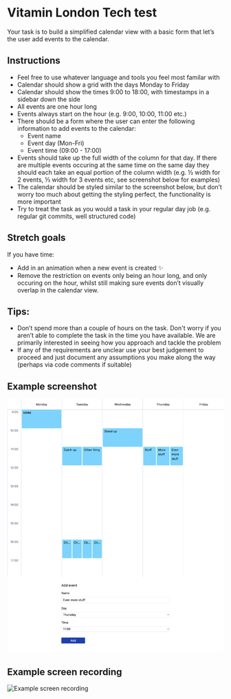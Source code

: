 # Vitamin London Tech test

Your task is to build a simplified calendar view with a basic form that let’s the user add events to the calendar.

## Instructions

- Feel free to use whatever language and tools you feel most familar with
- Calendar should show a grid with the days Monday to Friday
- Calendar should show the times 9:00 to 18:00, with timestamps in a sidebar down the side
- All events are one hour long
- Events always start on the hour (e.g. 9:00, 10:00, 11:00 etc.)
- There should be a form where the user can enter the following information to add events to the calendar:
  - Event name
  - Event day (Mon-Fri)
  - Event time (09:00 - 17:00)
- Events should take up the full width of the column for that day. If there are multiple events occuring at the same time on the same day they should each take an equal portion of the column width (e.g. ½ width for 2 events, ⅓ width for 3 events etc, see screenshot below for examples)
- The calendar should be styled similar to the screenshot below, but don’t worry too much about getting the styling perfect, the functionality is more important
- Try to treat the task as you would a task in your regular day job (e.g. regular git commits, well structured code)

## Stretch goals

If you have time:

- Add in an animation when a new event is created ✨
- Remove the restriction on events only being an hour long, and only occuring on the hour, whilst still making sure events don’t visually overlap in the calendar view.

## Tips:

- Don’t spend more than a couple of hours on the task. Don't worry if you aren’t able to complete the task in the time you have available. We are primarily interested in seeing how you approach and tackle the problem
- If any of the requirements are unclear use your best judgement to proceed and just document any assumptions you make along the way (perhaps via code comments if suitable)

## Example screenshot

![Example screenshot](./example_screenshot.png)

## Example screen recording

![Example screen recording](./example_opt.gif)
